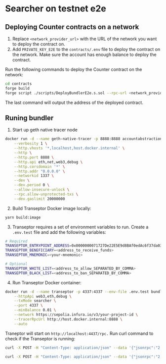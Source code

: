 # Searcher on testnet e2e

## Deploying Counter contracts on a network

1. Replace `<network_provider_url>` with the URL of the network you want to deploy the contract on.
2. Add `PRIVATE_KEY_E2E` to the `contracts/.env` file to deploy the contract on the network. Make sure the account has enough balance to deploy the contract.

Run the following commands to deploy the Counter contract on the network:
```bash
cd contracts
forge build
forge script ./scripts/DeployBundlerE2e.s.sol --rpc-url <network_provider_url> --broadcast
```

The last command will output the address of the deployed contract.


## Runing bundler

1. Start up geth native tracer node
```bash
docker run -d --name geth-native-tracer -p 8888:8888 accountabstraction/geth-native-tracer \
    --verbosity 1 \
    --http.vhosts '*,localhost,host.docker.internal' \
    --http \
    --http.port 8888 \
    --http.api eth,net,web3,debug \
    --http.corsdomain '*' \
    --http.addr "0.0.0.0" \
    --networkid 1337 \
    --dev \
    --dev.period 0 \
    --allow-insecure-unlock \
    --rpc.allow-unprotected-txs \
    --dev.gaslimit 20000000
```

2. Build Transeptor Docker image locally:
```bash
yarn build:image
```

3. Transeptor requires a set of environment variables to run. Create a `.env.test` file and add the following variables:
```bash
# Required
TRANSEPTOR_ENTRYPOINT_ADDRESS=0x0000000071727De22E5E9d8BAf0edAc6f37da032
TRANSEPTOR_BENEFICIARY=<address_to_receive_funds>
TRANSEPTOR_MNEMONIC=<your-mnemonic>

# Optional
TRANSEPTOR_WHITE_LIST=<address_to_allow_SEPARATED_BY_COMMA>
TRANSEPTOR_BLACK_LIST=<address_to_ban_SEPARATED_BY_COMMA>
```

4. Run Transeptor Docker container:
```bash
docker run -d --name transeptor -p 4337:4337 --env-file .env.test bundler-typescript:v-local \
    --httpApi web3,eth,debug \
    --txMode searcher \
    --port 4337 \
    --minBalance 0.01 \
    --network https://sepolia.infura.io/v3/your-project-id \
    --tracerRpcUrl http://host.docker.internal:8888 \
    --auto
```

Traneptor will start on `http://localhost:4437/rpc.` Run curl command to check if the Transeptor is running:

```bash
curl -X POST -H "Content-Type: application/json" --data '{"jsonrpc":"2.0","method":"web3_clientVersion","params":[],"id":67}' http://localhost:4337/rpc
```

```bash
curl -X POST -H "Content-Type: application/json" --data '{"jsonrpc":"2.0","method":"eth_chainId","params":[],"id":67}' http://localhost:4337/rpc
```